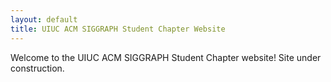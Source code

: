 ```yaml
---
layout: default
title: UIUC ACM SIGGRAPH Student Chapter Website
---
```

Welcome to the UIUC ACM SIGGRAPH Student Chapter website! Site under construction.
